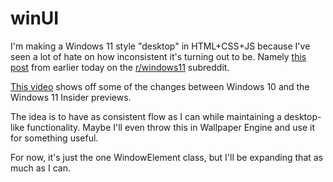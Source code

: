 # winUI

I'm making a Windows 11 style "desktop" in HTML+CSS+JS because I've seen a lot of hate on how inconsistent it's turning out to be. Namely [this post](https://www.reddit.com/r/Windows11/comments/pcmkc0/dear_microsoft_if_youre_touting_your_interface_to/) from earlier today on the [r/windows11](https://www.reddit.com/r/Windows11) subreddit.

[This video](https://www.youtube.com/watch?v=yKXdemH8z04) shows off some of the changes between Windows 10 and the Windows 11 Insider previews.

The idea is to have as consistent flow as I can while maintaining a desktop-like functionality. Maybe I'll even throw this in Wallpaper Engine and use it for something useful.

For now, it's just the one WindowElement class, but I'll be expanding that as much as I can.